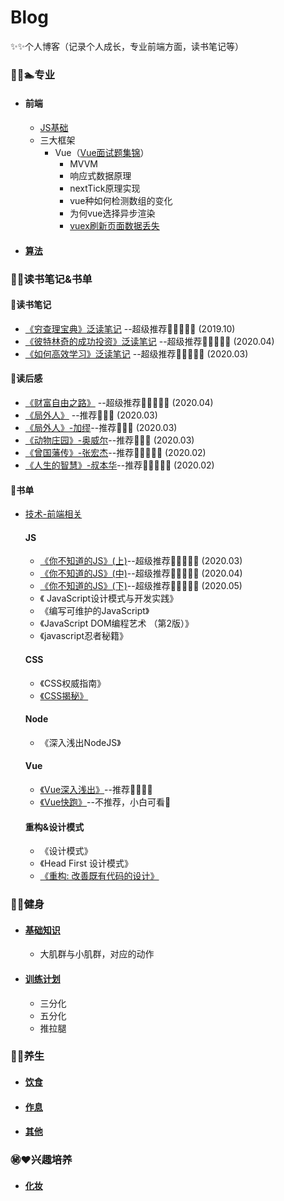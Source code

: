 # Blog
✨✨个人博客（记录个人成长，专业前端方面，读书笔记等）

### 🏃‍♀️🏊专业
  * #### 前端
     * [JS基础](https://github.com/Vstar18/FE-knowledge-JS)
     * 三大框架
         * Vue（[Vue面试题集锦](https://github.com/Vstar18/Vue-interview)）
           * MVVM
           * 响应式数据原理
           * nextTick原理实现
           * vue种如何检测数组的变化
           * 为何vue选择异步渲染
           * [vuex刷新页面数据丢失](https://github.com/Vstar18/Blog/issues/2)
  * #### [算法](https://github.com/Vstar18/FE-knowledge-algorithm)
  
### 📖📒读书笔记&书单

#### 🍓读书笔记

*  [《穷查理宝典》泛读笔记](https://github.com/Vstar18/Learn-Books/issues/1) --超级推荐🌟🌟🌟🌟🌟 (2019.10)
*  [《彼特林奇的成功投资》泛读笔记](https://github.com/Vstar18/Learn-Books/issues/38) --超级推荐🌟🌟🌟🌟🌟 (2020.04)
*  [《如何高效学习》泛读笔记](https://github.com/Vstar18/Learn-Books/issues/41) --超级推荐🌟🌟🌟🌟🌟 (2020.03)

#### 🍒读后感

 *  [《财富自由之路》](https://github.com/Vstar18/Learn-Books/issues/39) --超级推荐🌟🌟🌟🌟🌟 (2020.04)
 *  [《局外人》](https://github.com/Vstar18/Learn-Books/issues/40) --推荐🌟🌟🌟 (2020.03)
 *  [《局外人》-加缪](https://github.com/Vstar18/Learn-Books/issues/40)--推荐🌟🌟🌟 (2020.03)
 *  [《动物庄园》-奥威尔](https://github.com/Vstar18/Learn-Books/issues/42)--推荐🌟🌟🌟 (2020.03)
 *  [《曾国藩传》-张宏杰](https://github.com/Vstar18/Learn-Books/issues/43)--推荐🌟🌟🌟🌟🌟 (2020.02)
 *  [《人生的智慧》-叔本华](https://github.com/Vstar18/Learn-Books/issues/44)--推荐🌟🌟🌟🌟🌟 (2020.02)

#### 🍇书单
  * [技术-前端相关](https://github.com/Vstar18/Learn-Books/issues/3)
    #### JS

      * [《你不知道的JS》(上)](https://github.com/Vstar18/Learn-Books/issues/24)--超级推荐🌟🌟🌟🌟🌟 (2020.03)
      * [《你不知道的JS》(中)](https://github.com/Vstar18/Learn-Books/issues/27)--超级推荐🌟🌟🌟🌟🌟 (2020.04)
      * [《你不知道的JS》(下)](https://github.com/Vstar18/Learn-Books/issues/45)--超级推荐🌟🌟🌟🌟🌟 (2020.05)
      * 《 JavaScript设计模式与开发实践》
      * 《编写可维护的JavaScript》
      * 《JavaScript DOM编程艺术 （第2版）》
      * 《javascript忍者秘籍》
    #### CSS

      * 《CSS权威指南》
      * [《CSS揭秘》](https://github.com/Vstar18/Learn-Books/issues/30)

    #### Node
      * 《深入浅出NodeJS》

    #### Vue
      * [《Vue深入浅出》](https://github.com/Vstar18/Learn-Books/issues/37)--推荐🌟🌟🌟🌟
      * [《Vue快跑》](https://github.com/Vstar18/Learn-Books/issues/18)--不推荐，小白可看🌟
      
    #### 重构&设计模式
      * 《设计模式》
      * 《Head First 设计模式》
      * [《重构: 改善既有代码的设计》](https://github.com/Vstar18/Learn-Books/issues/20)

### 🎾🏀健身
  * #### [基础知识]()
    * 大肌群与小肌群，对应的动作
  * #### [训练计划]()
    * 三分化
    * 五分化
    * 推拉腿

### 🥣🍚养生
  * #### [饮食]()
  * #### [作息]()
  * #### [其他]()
  
### ㊙️❤️兴趣培养
  * #### [化妆]()
